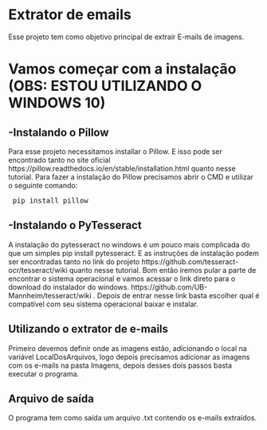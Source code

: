 # Extrator de emails #
 Esse projeto tem como objetivo principal de extrair E-mails de imagens.
# Vamos começar com a instalação (OBS: ESTOU UTILIZANDO O WINDOWS 10) #
<H2>-Instalando o Pillow</H2>
 Para esse projeto necessitamos installar o Pillow. 
 E isso pode ser encontrado tanto no site oficial https://pillow.readthedocs.io/en/stable/installation.html quanto nesse tutorial.
 Para fazer a instalação do Pillow precisamos abrir o CMD e utilizar o seguinte comando: <pre> pip install pillow </pre>
 <H2>-Instalando o PyTesseract </H2>
  A instalação do pytesseract no windows é um pouco mais complicada do que um simples pip install pytesseract.
  E as instruções de instalação podem ser encontradas tanto no link do projeto https://github.com/tesseract-ocr/tesseract/wiki quanto nesse   tutorial.
  Bom então iremos pular a parte de encontrar o sistema operacional e vamos acessar o link direto para o download do instalador do windows.
  https://github.com/UB-Mannheim/tesseract/wiki . 
  Depois de entrar nesse link basta escolher qual é compatível com seu sistema operacional baixar e instalar.
<H2>Utilizando o extrator de e-mails </H2>
  Primeiro devemos definir onde as imagens estão, adicionando o local na variável LocalDosArquivos, logo depois precisamos adicionar as       imagens com os e-mails na pasta Imagens, depois desses dois passos basta executar o programa. 
<H2>Arquivo de saída</H2>
  O programa tem como saída um arquivo .txt contendo os e-mails extraídos.


